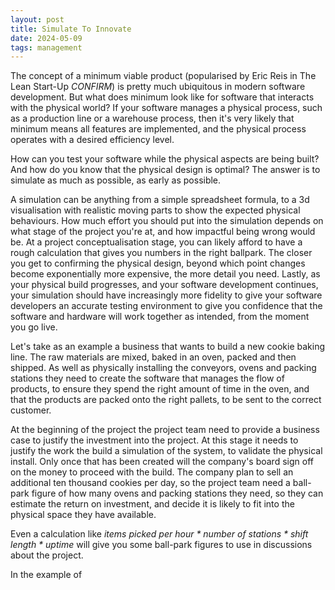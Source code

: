 ```yaml
---
layout: post
title: Simulate To Innovate
date: 2024-05-09
tags: management
---
```


The concept of a minimum viable product (popularised by Eric Reis in The Lean Start-Up *CONFIRM*) is pretty much
ubiquitous in modern software development. But what does minimum look like for software that interacts with the
physical world? If your software manages a physical process, such as a production line or a warehouse
process, then it's very likely that minimum means all features are implemented, and the physical process operates
with a desired efficiency level.

How can you test your software while the physical aspects are being built? And how do you know that the physical
design is optimal? The answer is to simulate as much as possible, as early as possible.

A simulation can be anything from a simple spreadsheet formula, to a 3d visualisation with realistic
moving parts to show the expected physical behaviours. How much effort you should put into the simulation depends
on what stage of the project you're at, and how impactful being wrong would be. At a project conceptualisation stage,
you can likely afford to have a rough calculation that gives you numbers in the right ballpark. The closer you
get to confirming the physical design, beyond which point changes become exponentially more expensive, the more
detail you need. Lastly, as your physical build progresses, and your software development continues, your simulation
should have increasingly more fidelity to give your software developers an accurate testing environment to give you
confidence that the software and hardware will work together as intended, from the moment you go live.

Let's take as an example a business that wants to build a new cookie baking line. The raw materials are mixed, baked in
an oven, packed and then shipped. As well as physically installing the conveyors, ovens and packing stations they need
to create the software that manages the flow of products, to ensure they spend the right amount of time in the oven, and
that the products are packed onto the right pallets, to be sent to the correct customer.

At the beginning of the project the project team need to provide a business case to justify the investment into the project.
At this stage it needs to justify the work the build a simulation of the system, to validate the physical install. Only once
that has been created will the company's board sign off on the money to proceed with the build. The company plan to sell an
additional ten thousand cookies per day, so the project team need a ball-park figure of how many ovens and packing stations
they need, so they can estimate the return on investment, and decide it is likely to fit into the physical space they have
available.

Even a calculation like _items picked per hour * number of stations * shift length * uptime_ will give you some ball-park
figures to use in discussions about the project.

In the example of 

